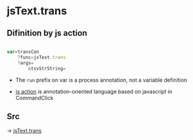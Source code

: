# jsText.trans

## Difinition by js action

```js.js

var=transCon
	?func=jsText.trans
	?args=
		&tsvStrString=
```

- The `run` prefix on var is a process annotation, not a variable definition

- [js action](#) is annotation-oriented language based on javascript in CommandClick

## Src

-> [jsText.trans](https://github.com/puutaro/CommandClick/blob/master/app/src/main/java/com/puutaro/commandclick/fragment_lib/terminal_fragment/js_interface/text/JsText.kt#L86)



